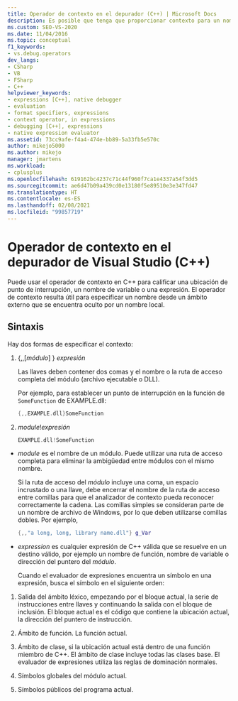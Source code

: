 ```yaml
---
title: Operador de contexto en el depurador (C++) | Microsoft Docs
description: Es posible que tenga que proporcionar contexto para un nombre de C++ que se encuentra en un ámbito externo y está oculto por un nombre local. Aprenda a usar el operador de contexto para hacerlo.
ms.custom: SEO-VS-2020
ms.date: 11/04/2016
ms.topic: conceptual
f1_keywords:
- vs.debug.operators
dev_langs:
- CSharp
- VB
- FSharp
- C++
helpviewer_keywords:
- expressions [C++], native debugger
- evaluation
- format specifiers, expressions
- context operator, in expressions
- debugging [C++], expressions
- native expression evaluator
ms.assetid: 73cc9afe-f4a4-474e-bb89-5a33fb5e570c
author: mikejo5000
ms.author: mikejo
manager: jmartens
ms.workload:
- cplusplus
ms.openlocfilehash: 619162bc4237c71c44f960f7ca1e4337a54f3dd5
ms.sourcegitcommit: ae6d47b09a439cd0e13180f5e89510e3e347fd47
ms.translationtype: HT
ms.contentlocale: es-ES
ms.lasthandoff: 02/08/2021
ms.locfileid: "99857719"
---
```

# <a name="context-operator-in-the-visual-studio-debugger-c"></a>Operador de contexto en el depurador de Visual Studio (C++)
Puede usar el operador de contexto en C++ para calificar una ubicación de punto de interrupción, un nombre de variable o una expresión. El operador de contexto resulta útil para especificar un nombre desde un ámbito externo que se encuentra oculto por un nombre local.

## <a name="syntax"></a><a name="BKMK_Using_context_operators_to_specify_a_symbol"></a> Sintaxis
 Hay dos formas de especificar el contexto:

1. {,,[*módulo*] } *expresión*

     Las llaves deben contener dos comas y el nombre o la ruta de acceso completa del módulo (archivo ejecutable o DLL).

     Por ejemplo, para establecer un punto de interrupción en la función de `SomeFunction` de EXAMPLE.dll:

    ```C++
    {,,EXAMPLE.dll}SomeFunction
    ```

2. *module*!*expresión*

    ```C++
    EXAMPLE.dll!SomeFunction
    ```

- *module* es el nombre de un módulo. Puede utilizar una ruta de acceso completa para eliminar la ambigüedad entre módulos con el mismo nombre.

   Si la ruta de acceso del *módulo* incluye una coma, un espacio incrustado o una llave, debe encerrar el nombre de la ruta de acceso entre comillas para que el analizador de contexto pueda reconocer correctamente la cadena. Las comillas simples se consideran parte de un nombre de archivo de Windows, por lo que deben utilizarse comillas dobles. Por ejemplo,

  ```C++
  {,,"a long, long, library name.dll"} g_Var
  ```

- *expression* es cualquier expresión de C++ válida que se resuelve en un destino válido, por ejemplo un nombre de función, nombre de variable o dirección del puntero del *módulo*.

  Cuando el evaluador de expresiones encuentra un símbolo en una expresión, busca el símbolo en el siguiente orden:

1. Salida del ámbito léxico, empezando por el bloque actual, la serie de instrucciones entre llaves y continuando la salida con el bloque de inclusión. El bloque actual es el código que contiene la ubicación actual, la dirección del puntero de instrucción.

2. Ámbito de función. La función actual.

3. Ámbito de clase, si la ubicación actual está dentro de una función miembro de C++. El ámbito de clase incluye todas las clases base. El evaluador de expresiones utiliza las reglas de dominación normales.

4. Símbolos globales del módulo actual.

5. Símbolos públicos del programa actual.
